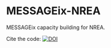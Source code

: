 # MESSAGEix-NREA
MESSAGEix capacity building for NREA.

Cite the code: [![DOI](https://zenodo.org/badge/515901993.svg)](https://zenodo.org/badge/latestdoi/515901993)
